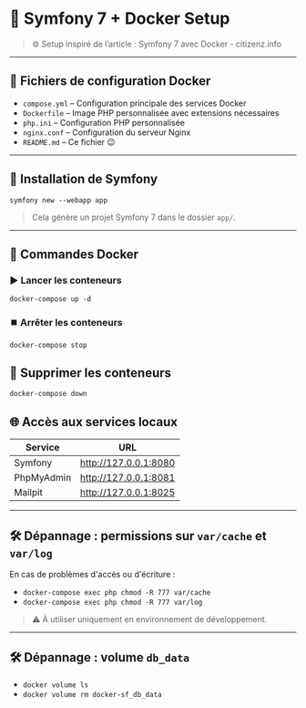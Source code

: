 # 🐳 Symfony 7 + Docker Setup

> ⚙️ Setup inspiré de l’article : Symfony 7 avec Docker - citizenz.info

---

## 📁 Fichiers de configuration Docker

- `compose.yml` – Configuration principale des services Docker  
- `Dockerfile` – Image PHP personnalisée avec extensions nécessaires  
- `php.ini` – Configuration PHP personnalisée  
- `nginx.conf` – Configuration du serveur Nginx  
- `README.md` – Ce fichier 😉

---

## 🚀 Installation de Symfony

```symfony new --webapp app```

> Cela génère un projet Symfony 7 dans le dossier `app/`.

---

## 🐋 Commandes Docker

### ▶️ Lancer les conteneurs

```docker-compose up -d```

### ⏹️ Arrêter les conteneurs

```docker-compose stop```

## 🧹 Supprimer les conteneurs

```docker-compose down```

## 🌐 Accès aux services locaux

| Service       | URL                    |
|---------------|------------------------|
| Symfony       | http://127.0.0.1:8080  |
| PhpMyAdmin    | http://127.0.0.1:8081  |
| Mailpit       | http://127.0.0.1:8025  |

---

## 🛠️ Dépannage : permissions sur `var/cache` et `var/log`

En cas de problèmes d'accès ou d'écriture :

- ```docker-compose exec php chmod -R 777 var/cache```
- ```docker-compose exec php chmod -R 777 var/log```

> ⚠️ À utiliser uniquement en environnement de développement.

---

## 🛠️ Dépannage : volume `db_data`

- ```docker volume ls```
- ```docker volume rm docker-sf_db_data```
